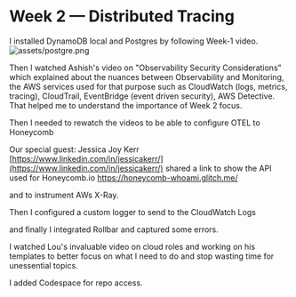 # Week 2 — Distributed Tracing

I installed DynamoDB local and Postgres by following Week-1 video. 
![assets/postgre.png](postgres)

Then I watched Ashish's video on "Observability Security Considerations" which explained about the nuances between Observability and Monitoring, the AWS services used for that purpose such as CloudWatch (logs, metrics, tracing), CloudTrail, EventBridge (event driven security), AWS Detective. That helped me to understand the importance of Week 2 focus.

 Then I needed to rewatch the videos to be able to configure OTEL to Honeycomb 
 
 Our special guest: Jessica Joy Kerr [https://www.linkedin.com/in/jessicakerr/](https://www.linkedin.com/in/jessicakerr/) shared a link to show the API used for Honeycomb.io https://honeycomb-whoami.glitch.me/
 
 and to instrument AWs X-Ray.

 Then I configured a custom logger to send to the CloudWatch Logs

 and finally I integrated Rollbar and captured some errors.

I watched Lou's invaluable video on cloud roles and working on his templates to better focus on what I need to do and stop wasting time for unessential topics.

I added Codespace for repo access.
